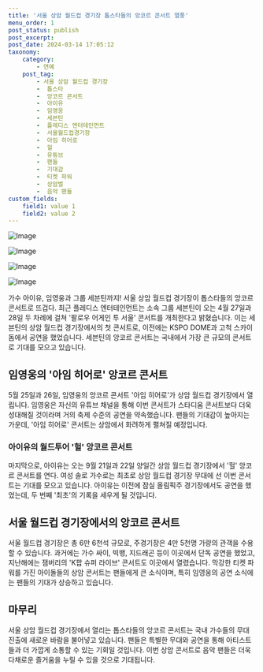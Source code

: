 ```yaml
---
title: '서울 상암 월드컵 경기장 톱스타들의 앙코르 콘서트 열풍'
menu_order: 1
post_status: publish
post_excerpt: 
post_date: 2024-03-14 17:05:12
taxonomy:
    category:
        - 연예
    post_tag:
        - 서울 상암 월드컵 경기장
        -  톱스타
        -  앙코르 콘서트
        -  아이유
        -  임영웅
        -  세븐틴
        -  플레디스 엔터테인먼트
        -  서울월드컵경기장
        -  아임 히어로
        -  헐
        -  유튜브
        -  팬들
        -  기대감
        -  티켓 파워
        -  상암벌
        -  음악 팬들
custom_fields:
    field1: value 1
    field2: value 2
---
```


![Image](https://ssl.pstatic.net/mimgnews/image/117/2024/03/13/0003812517_001_20240313200104249.jpg?type=w540)

![Image](https://mimgnews.pstatic.net/image/117/2024/03/13/0003812517_002_20240313200104284.jpg?type=w540)

![Image](https://ssl.pstatic.net/mimgnews/image/117/2024/03/13/0003812517_003_20240313200104338.png?type=w540)

![Image](https://mimgnews.pstatic.net/image/117/2024/03/13/0003812517_004_20240313200104396.jpg?type=w540)

가수 아이유, 임영웅과 그룹 세븐틴까지! 서울 상암 월드컵 경기장이 톱스타들의 앙코르 콘서트로 뜨겁다. 최근 플레디스 엔터테인먼트는 소속 그룹 세븐틴이 오는 4월 27일과 28일 두 차례에 걸쳐 '팔로우 어게인 투 서울' 콘서트를 개최한다고 밝혔습니다. 이는 세븐틴의 상암 월드컵 경기장에서의 첫 콘서트로, 이전에는 KSPO DOME과 고척 스카이돔에서 공연을 했었습니다. 세븐틴의 앙코르 콘서트는 국내에서 가장 큰 규모의 콘서트로 기대를 모으고 있습니다.
## 임영웅의 '아임 히어로' 앙코르 콘서트
5월 25일과 26일, 임영웅의 앙코르 콘서트 '아임 히어로'가 상암 월드컵 경기장에서 열립니다. 임영웅은 자신의 유튜브 채널을 통해 이번 콘서트가 스타디움 콘서트보다 더욱 성대해질 것이라며 거의 축제 수준의 공연을 약속했습니다. 팬들의 기대감이 높아지는 가운데, '아임 히어로' 콘서트는 상암에서 화려하게 펼쳐질 예정입니다.
### 아이유의 월드투어 '헐' 앙코르 콘서트
마지막으로, 아이유는 오는 9월 21일과 22일 양일간 상암 월드컵 경기장에서 '헐' 앙코르 콘서트를 연다. 여성 솔로 가수로는 최초로 상암 월드컵 경기장 무대에 선 이번 콘서트는 기대를 모으고 있습니다. 아이유는 이전에 잠실 올림픽주 경기장에서도 공연을 했었는데, 두 번째 '최초'의 기록을 세우게 될 것입니다.
## 서울 월드컵 경기장에서의 앙코르 콘서트
서울 월드컵 경기장은 총 6만 6천석 규모로, 주경기장은 4만 5천명 가량의 관객을 수용할 수 있습니다. 과거에는 가수 싸이, 빅뱅, 지드래곤 등이 이곳에서 단독 공연을 했었고, 지난해에는 잼버리의 'K팝 슈퍼 라이브' 콘서트도 이곳에서 열렸습니다. 막강한 티켓 파워를 가진 아이돌들의 상암 콘서트는 팬들에게 큰 소식이며, 특히 임영웅의 공연 소식에는 팬들의 기대가 상승하고 있습니다.
## 마무리
서울 상암 월드컵 경기장에서 열리는 톱스타들의 앙코르 콘서트는 국내 가수들의 무대 진출에 새로운 바람을 불어넣고 있습니다. 팬들은 특별한 무대와 공연을 통해 아티스트들과 더 가깝게 소통할 수 있는 기회일 것입니다. 이번 상암 콘서트로 음악 팬들은 더욱 다채로운 즐거움을 누릴 수 있을 것으로 기대됩니다.
